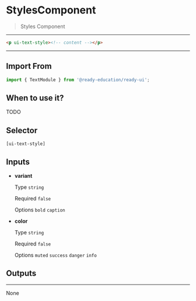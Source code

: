 # StylesComponent

> Styles Component

---

```html
<p ui-text-style><!-- content --></p>
```

---

## Import From
```typescript
import { TextModule } from '@ready-education/ready-ui';
```

## When to use it?
TODO


## Selector
`[ui-text-style]`


## Inputs

- **variant**

  Type `string`

  Required `false`

  Options `bold` `caption`

- **color**

  Type `string`

  Required `false`

  Options `muted` `success` `danger` `info`


## Outputs

---

None

